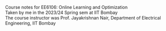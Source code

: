 Course notes for EE6106: Online Learning and Optimization <br> 
Taken by me in the 2023/24 Spring sem at IIT Bombay <br>
The course instructor was Prof. Jayakrishnan Nair, Department of Electrical Engineering, IIT Bombay  
